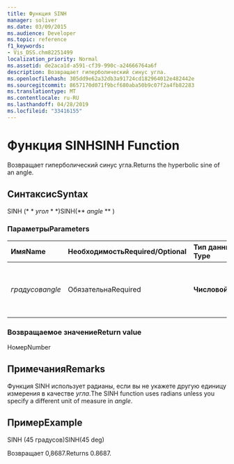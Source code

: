 ```yaml
---
title: Функция SINH
manager: soliver
ms.date: 03/09/2015
ms.audience: Developer
ms.topic: reference
f1_keywords:
- Vis_DSS.chm82251499
localization_priority: Normal
ms.assetid: de2aca1d-a591-cf39-990c-a24666764a6f
description: Возвращает гиперболический синус угла.
ms.openlocfilehash: 305dd9e62a32db3a91724cd182964012e482442e
ms.sourcegitcommit: 8657170d071f9bcf680aba50b9c07f2a4fb82283
ms.translationtype: MT
ms.contentlocale: ru-RU
ms.lasthandoff: 04/28/2019
ms.locfileid: "33416155"
---
```

# <a name="sinh-function"></a><span data-ttu-id="bb26c-103">Функция SINH</span><span class="sxs-lookup"><span data-stu-id="bb26c-103">SINH Function</span></span>

<span data-ttu-id="bb26c-104">Возвращает гиперболический синус угла.</span><span class="sxs-lookup"><span data-stu-id="bb26c-104">Returns the hyperbolic sine of an angle.</span></span> 
  
## <a name="syntax"></a><span data-ttu-id="bb26c-105">Синтаксис</span><span class="sxs-lookup"><span data-stu-id="bb26c-105">Syntax</span></span>

<span data-ttu-id="bb26c-106">SINH (\* \* *угол* \* \*)</span><span class="sxs-lookup"><span data-stu-id="bb26c-106">SINH(\*\* *angle* \*\* )</span></span> 
  
### <a name="parameters"></a><span data-ttu-id="bb26c-107">Параметры</span><span class="sxs-lookup"><span data-stu-id="bb26c-107">Parameters</span></span>

|<span data-ttu-id="bb26c-108">**Имя**</span><span class="sxs-lookup"><span data-stu-id="bb26c-108">**Name**</span></span>|<span data-ttu-id="bb26c-109">**Необходимость**</span><span class="sxs-lookup"><span data-stu-id="bb26c-109">**Required/Optional**</span></span>|<span data-ttu-id="bb26c-110">**Тип данных**</span><span class="sxs-lookup"><span data-stu-id="bb26c-110">**Data Type**</span></span>|<span data-ttu-id="bb26c-111">**Описание**</span><span class="sxs-lookup"><span data-stu-id="bb26c-111">**Description**</span></span>|
|:-----|:-----|:-----|:-----|
| <span data-ttu-id="bb26c-112">_градусов_</span><span class="sxs-lookup"><span data-stu-id="bb26c-112">_angle_</span></span> <br/> |<span data-ttu-id="bb26c-113">Обязательна</span><span class="sxs-lookup"><span data-stu-id="bb26c-113">Required</span></span>  <br/> |<span data-ttu-id="bb26c-114">**Числовой**</span><span class="sxs-lookup"><span data-stu-id="bb26c-114">**Numeric**</span></span> <br/> |<span data-ttu-id="bb26c-115">Угол, для которого требуется получить гиперболический синус.</span><span class="sxs-lookup"><span data-stu-id="bb26c-115">The angle of which to get the hyperbolic sine.</span></span>  <br/> |
   
### <a name="return-value"></a><span data-ttu-id="bb26c-116">Возвращаемое значение</span><span class="sxs-lookup"><span data-stu-id="bb26c-116">Return value</span></span>

<span data-ttu-id="bb26c-117">Номер</span><span class="sxs-lookup"><span data-stu-id="bb26c-117">Number</span></span>
  
## <a name="remarks"></a><span data-ttu-id="bb26c-118">Примечания</span><span class="sxs-lookup"><span data-stu-id="bb26c-118">Remarks</span></span>

<span data-ttu-id="bb26c-119">Функция SINH использует радианы, если вы не укажете другую единицу измерения в качестве _угла_.</span><span class="sxs-lookup"><span data-stu-id="bb26c-119">The SINH function uses radians unless you specify a different unit of measure in  _angle_.</span></span>
  
## <a name="example"></a><span data-ttu-id="bb26c-120">Пример</span><span class="sxs-lookup"><span data-stu-id="bb26c-120">Example</span></span>

<span data-ttu-id="bb26c-121">SINH (45 градусов)</span><span class="sxs-lookup"><span data-stu-id="bb26c-121">SINH(45 deg)</span></span> 
  
<span data-ttu-id="bb26c-122">Возвращает 0,8687.</span><span class="sxs-lookup"><span data-stu-id="bb26c-122">Returns 0.8687.</span></span> 
  

